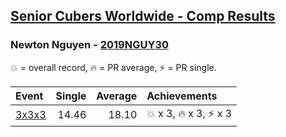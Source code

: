 <style>table {white-space: nowrap;}</style>

## [Senior Cubers Worldwide - Comp Results](/scw-comp/results/)
### Newton Nguyen - [2019NGUY30](https://www.worldcubeassociation.org/persons/2019NGUY30)

💥 = overall record, 🔥 = PR average, ⚡ = PR single.

| Event | Single | Average | Achievements|
| :-- | --: | --: | :-- |
| [3x3x3](newton_nguyen/333.md) | 14.46 | 18.10 | 💥 x 3, 🔥 x 3, ⚡ x 3 |

<!-- Global site tag (gtag.js) - Google Analytics -->
<script async src="https://www.googletagmanager.com/gtag/js?id=UA-86348435-3"></script>
<script>window.dataLayer = window.dataLayer || []; function gtag() {dataLayer.push(arguments);} gtag('js', new Date()); gtag('config', 'UA-86348435-3');</script>
